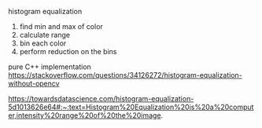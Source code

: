 histogram equalization

1. find min and max of color 
2. calculate range
3. bin each color
4. perform reduction on the bins

pure C++ implementation
https://stackoverflow.com/questions/34126272/histogram-equalization-without-opencv


https://towardsdatascience.com/histogram-equalization-5d1013626e64#:~:text=Histogram%20Equalization%20is%20a%20computer,intensity%20range%20of%20the%20image.
